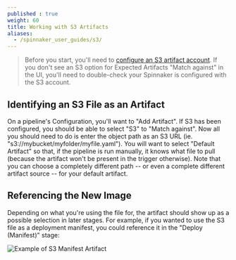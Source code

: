 ```yaml
---
published : true
weight: 60
title: Working with S3 Artifacts
aliases:
  - /spinnaker_user_guides/s3/
---
```


> Before you start, you'll need to [configure an S3 artifact account](/docs/spinnaker-install-admin-guides/s3/).  If
> you don't see an S3 option for Expected Artifacts "Match against" in the UI,
> you'll need to double-check your Spinnaker is configured with the S3 account.

## Identifying an S3 File as an Artifact

On a pipeline's Configuration, you'll want to "Add Artifact".  If S3 has been
configured, you should be able to select "S3" to "Match against".  Now all
you should need to do is enter the object path as an S3 URL
 (ie. "s3://mybucket/myfolder/myfile.yaml").  You will want to select "Default
Artifact" so that, if the pipeline is run manually, it knows what file to pull
(because the artifact won't be present in the trigger otherwise).  Note that
you can choose a completely different path -- or even a complete different
artifact source -- for your default artifact.

## Referencing the New Image

Depending on what you're using the file for, the artifact should show up as
a possible selection in later stages.  For example, if you wanted to use the
S3 file as a deployment manifest, you could reference it in the "Deploy
(Manifest)" stage:

![Example of S3 Manifest Artifact](/images/s3-user-guide-1.gif)
